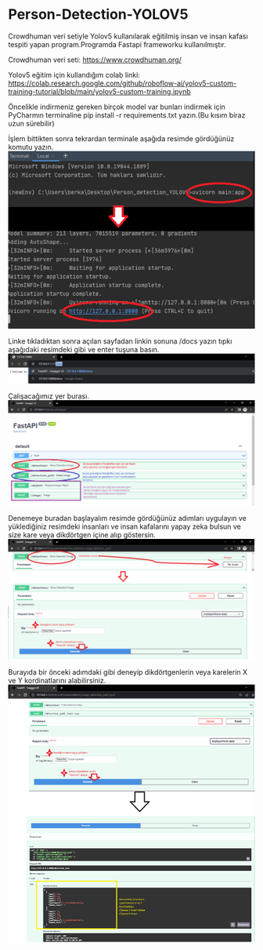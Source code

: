 # Person-Detection-YOLOV5
Crowdhuman veri setiyle Yolov5 kullanılarak eğitilmiş insan ve insan kafası tespiti yapan program.Programda Fastapi frameworku kullanılmıştır.

Crowdhuman veri seti: https://www.crowdhuman.org/

Yolov5 eğitim için kullandığım colab linki: https://colab.research.google.com/github/roboflow-ai/yolov5-custom-training-tutorial/blob/main/yolov5-custom-training.ipynb

Öncelikle indirmeniz gereken birçok model var bunları indirmek için PyCharmın terminaline pip install -r requirements.txt yazın.(Bu kısım biraz uzun sürebilir)


İşlem bittikten sonra tekrardan terminale aşağıda resimde gördüğünüz komutu yazın.
![](User_guide/uvicorn.png)


Linke tıkladıktan sonra açılan sayfadan linkin sonuna /docs yazın tıpkı aşağıdaki resimdeki gibi ve enter tuşuna basın.
![](User_guide/docs.png)


Çalışacağımız yer burası.
![](User_guide/fastapi_main.png)


Denemeye buradan başlayalım resimde gördüğünüz adımları uygulayın ve yüklediğiniz resimdeki insanları ve insan kafalarını yapay zeka bulsun ve size kare veya dikdörtgen içine alıp göstersin.
![](User_guide/Fastapi_using.png)


Burayıda bir önceki adımdaki gibi deneyip dikdörtgenlerin veya karelerin X ve Y kordinatlarını alabilirsiniz.
![](User_guide/Fastapi_using2.png)
